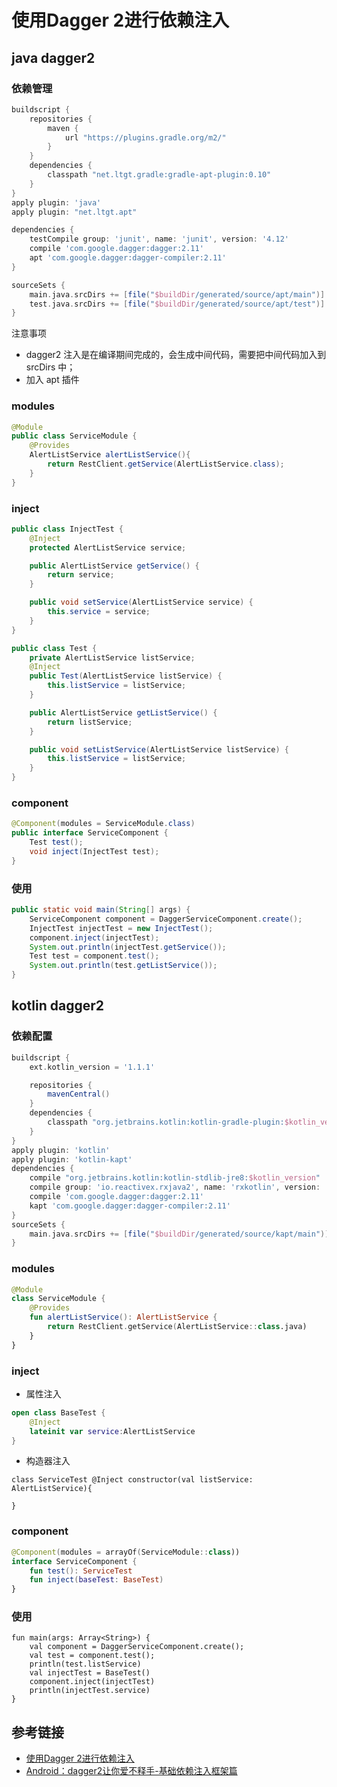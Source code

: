 # 使用Dagger 2进行依赖注入

## java dagger2

### 依赖管理
```groovy
buildscript {
    repositories {
        maven {
            url "https://plugins.gradle.org/m2/"
        }
    }
    dependencies {
        classpath "net.ltgt.gradle:gradle-apt-plugin:0.10"
    }
}
apply plugin: 'java'
apply plugin: "net.ltgt.apt"

dependencies {
    testCompile group: 'junit', name: 'junit', version: '4.12'
    compile 'com.google.dagger:dagger:2.11'
    apt 'com.google.dagger:dagger-compiler:2.11'
}

sourceSets {
    main.java.srcDirs += [file("$buildDir/generated/source/apt/main")]
    test.java.srcDirs += [file("$buildDir/generated/source/apt/test")]
}
```

注意事项
- dagger2 注入是在编译期间完成的，会生成中间代码，需要把中间代码加入到 srcDirs 中；
- 加入 apt 插件

### modules
```java
@Module
public class ServiceModule {
    @Provides
    AlertListService alertListService(){
        return RestClient.getService(AlertListService.class);
    }
}
```

### inject

```java
public class InjectTest {
    @Inject
    protected AlertListService service;

    public AlertListService getService() {
        return service;
    }

    public void setService(AlertListService service) {
        this.service = service;
    }
}
```

```java
public class Test {
    private AlertListService listService;
    @Inject
    public Test(AlertListService listService) {
        this.listService = listService;
    }

    public AlertListService getListService() {
        return listService;
    }

    public void setListService(AlertListService listService) {
        this.listService = listService;
    }
}
```

### component
```java
@Component(modules = ServiceModule.class)
public interface ServiceComponent {
    Test test();
    void inject(InjectTest test);
}
```

### 使用
```java
public static void main(String[] args) {
    ServiceComponent component = DaggerServiceComponent.create();
    InjectTest injectTest = new InjectTest();
    component.inject(injectTest);
    System.out.println(injectTest.getService());
    Test test = component.test();
    System.out.println(test.getListService());
}
```

## kotlin dagger2

### 依赖配置
```groovy
buildscript {
    ext.kotlin_version = '1.1.1'

    repositories {
        mavenCentral()
    }
    dependencies {
        classpath "org.jetbrains.kotlin:kotlin-gradle-plugin:$kotlin_version"
    }
}
apply plugin: 'kotlin'
apply plugin: 'kotlin-kapt'
dependencies {
    compile "org.jetbrains.kotlin:kotlin-stdlib-jre8:$kotlin_version"
    compile group: 'io.reactivex.rxjava2', name: 'rxkotlin', version: '2.0.3'
    compile 'com.google.dagger:dagger:2.11'
    kapt 'com.google.dagger:dagger-compiler:2.11'
}
sourceSets {
    main.java.srcDirs += [file("$buildDir/generated/source/kapt/main")]
}
```

### modules
```kotlin
@Module
class ServiceModule {
    @Provides
    fun alertListService(): AlertListService {
        return RestClient.getService(AlertListService::class.java)
    }
}
```

### inject
- 属性注入
```kotlin
open class BaseTest {
    @Inject
    lateinit var service:AlertListService
}
```

- 构造器注入
```kontlin
class ServiceTest @Inject constructor(val listService: AlertListService){

}
```

### component
```kotlin
@Component(modules = arrayOf(ServiceModule::class))
interface ServiceComponent {
    fun test(): ServiceTest
    fun inject(baseTest: BaseTest)
}
```

### 使用
```kontlin
fun main(args: Array<String>) {
    val component = DaggerServiceComponent.create();
    val test = component.test();
    println(test.listService)
    val injectTest = BaseTest()
    component.inject(injectTest)
    println(injectTest.service)
}
```

## 参考链接

- [使用Dagger 2进行依赖注入](http://codethink.me/2015/08/06/dependency-injection-with-dagger-2/)
- [Android：dagger2让你爱不释手-基础依赖注入框架篇](http://www.jianshu.com/p/cd2c1c9f68d4)
